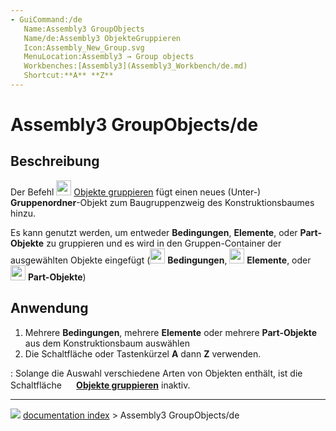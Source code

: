 ```yaml
---
- GuiCommand:/de
   Name:Assembly3 GroupObjects
   Name/de:Assembly3 ObjekteGruppieren
   Icon:Assembly_New_Group.svg
   MenuLocation:Assembly3 → Group objects
   Workbenches:[Assembly3](Assembly3_Workbench/de.md)
   Shortcut:**A** **Z**
---
```


# Assembly3 GroupObjects/de

## Beschreibung

Der Befehl <img alt="" src=images/Assembly_New_Group.svg‎‎  style="width:24px;"> [Objekte gruppieren](Assembly3_GroupObjects/de.md) fügt einen neues (Unter-) **Gruppenordner**-Objekt zum Baugruppenzweig des Konstruktionsbaumes hinzu.

Es kann genutzt werden, um entweder **Bedingungen**, **Elemente**, oder **Part-Objekte** zu gruppieren und es wird in den Gruppen-Container der ausgewählten Objekte eingefügt (<img alt="" src=images/Assembly_Assembly_Constraints_Tree.svg  style="width:24px;"> **Bedingungen**, <img alt="" src=images/Assembly_Assembly_Element_Tree.svg  style="width:24px;"> **Elemente**, oder <img alt="" src=images/Assembly_Assembly_Part_Tree.svg  style="width:24px;"> **Part-Objekte**)

## Anwendung

1.  Mehrere **Bedingungen**, mehrere **Elemente** oder mehrere **Part-Objekte** aus dem Konstruktionsbaum auswählen
2.  Die Schaltfläche  oder Tastenkürzel **A** dann **Z** verwenden.

:   Solange die Auswahl verschiedene Arten von Objekten enthält, ist die Schaltfläche **<img src="images/Assembly_New_Group.svg‎‎" width=16px> [Objekte gruppieren](Assembly3_GroupObjects/de.md)** inaktiv.



---
![](images/Button_right.svg) [documentation index](../README.md) > Assembly3 GroupObjects/de
